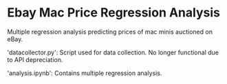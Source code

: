 # Ebay Mac Price Regression Analysis

Multiple regression analysis predicting prices of mac minis auctioned on eBay.

'datacollector.py': Script used for data collection. No longer functional due to API depreciation.

'analysis.ipynb': Contains multiple regression analysis.
